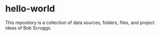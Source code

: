 # hello-world
This repository is a collection of data sources, folders, files, and project ideas of Bob Scruggs. 
